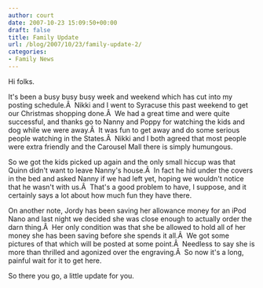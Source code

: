 ```yaml
---
author: court
date: 2007-10-23 15:09:50+00:00
draft: false
title: Family Update
url: /blog/2007/10/23/family-update-2/
categories:
- Family News
---
```


Hi folks.

It's been a busy busy busy week and weekend which has cut into my posting schedule.Â  Nikki and I went to Syracuse this past weekend to get our Christmas shopping done.Â  We had a great time and were quite successful, and thanks go to Nanny and Poppy for watching the kids and dog while we were away.Â  It was fun to get away and do some serious people watching in the States.Â  Nikki and I both agreed that most people were extra friendly and the Carousel Mall there is simply humungous.

So we got the kids picked up again and the only small hiccup was that Quinn didn't want to leave Nanny's house.Â  In fact he hid under the covers in the bed and asked Nanny if we had left yet, hoping we wouldn't notice that he wasn't with us.Â  That's a good problem to have, I suppose, and it certainly says a lot about how much fun they have there.

On another note, Jordy has been saving her allowance money for an iPod Nano and last night we decided she was close enough to actually order the darn thing.Â  Her only condition was that she be allowed to hold all of her money she has been saving before she spends it all.Â  We got some pictures of that which will be posted at some point.Â  Needless to say she is more than thrilled and agonized over the engraving.Â  So now it's a long, painful wait for it to get here.

So there you go, a little update for you.
